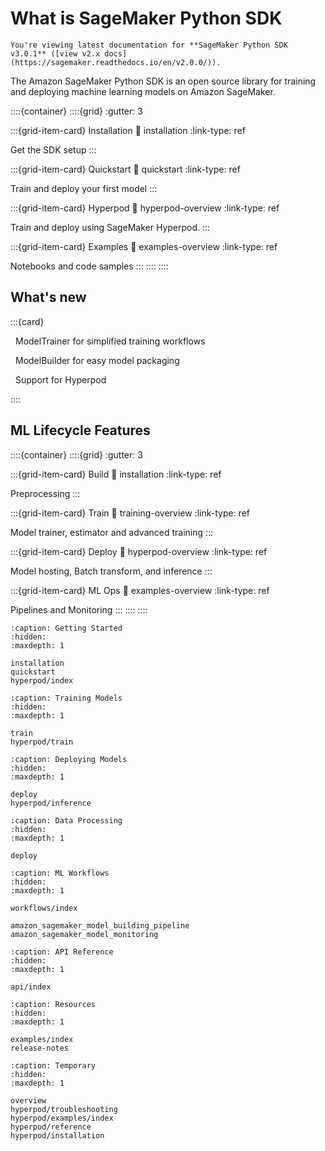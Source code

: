 # What is SageMaker Python SDK

```{note} Version Info
You're viewing latest documentation for **SageMaker Python SDK v3.0.1** ([view v2.x docs](https://sagemaker.readthedocs.io/en/v2.0.0/)).
```
The Amazon SageMaker Python SDK is an open source library for training and deploying machine learning models on Amazon SageMaker.

::::{container}
::::{grid}
:gutter: 3

:::{grid-item-card} Installation
:link: installation
:link-type: ref

Get the SDK setup
:::

:::{grid-item-card} Quickstart
:link: quickstart
:link-type: ref

Train and deploy your first model
:::

:::{grid-item-card} Hyperpod
:link: hyperpod-overview
:link-type: ref

Train and deploy using SageMaker Hyperpod.
:::

:::{grid-item-card} Examples
:link: examples-overview
:link-type: ref

Notebooks and code samples
:::
::::
::::

## What's new

:::{card}

<ul style="list-style:none; padding-left: 0;">
  <li>
    <p> <i class="fas fa-check-circle" style="color:green; margin-right:8px;"></i>
    ModelTrainer for simplified training workflows </p>
  </li>
  <li>
    <p><i class="fas fa-check-circle" style="color:green; margin-right:8px;"></i>
    ModelBuilder for easy model packaging </p>
  </li>
  <li>
    <p><i class="fas fa-check-circle" style="color:green; margin-right:8px;"></i>
    Support for Hyperpod </p>
  </li>
</ul>

::::

## ML Lifecycle Features

::::{container}
::::{grid}
:gutter: 3

:::{grid-item-card} Build
:link: installation
:link-type: ref

Preprocessing 
:::

:::{grid-item-card} Train
:link: training-overview
:link-type: ref

Model trainer, estimator and advanced training
:::

:::{grid-item-card} Deploy
:link: hyperpod-overview
:link-type: ref

Model hosting, Batch transform, and inference
:::

:::{grid-item-card} ML Ops
:link: examples-overview
:link-type: ref

Pipelines and Monitoring
:::
::::
::::

```{toctree}
:caption: Getting Started
:hidden:
:maxdepth: 1

installation
quickstart
hyperpod/index
```

```{toctree}
:caption: Training Models
:hidden:
:maxdepth: 1

train
hyperpod/train
```

```{toctree}
:caption: Deploying Models
:hidden:
:maxdepth: 1

deploy
hyperpod/inference
```

```{toctree}
:caption: Data Processing
:hidden:
:maxdepth: 1

deploy
```

```{toctree}
:caption: ML Workflows
:hidden:
:maxdepth: 1

workflows/index

amazon_sagemaker_model_building_pipeline
amazon_sagemaker_model_monitoring
```

```{toctree}
:caption: API Reference
:hidden:
:maxdepth: 1

api/index
```

```{toctree}
:caption: Resources
:hidden:
:maxdepth: 1

examples/index
release-notes
```

```{toctree}
:caption: Temporary
:hidden:
:maxdepth: 1

overview
hyperpod/troubleshooting
hyperpod/examples/index
hyperpod/reference
hyperpod/installation
```